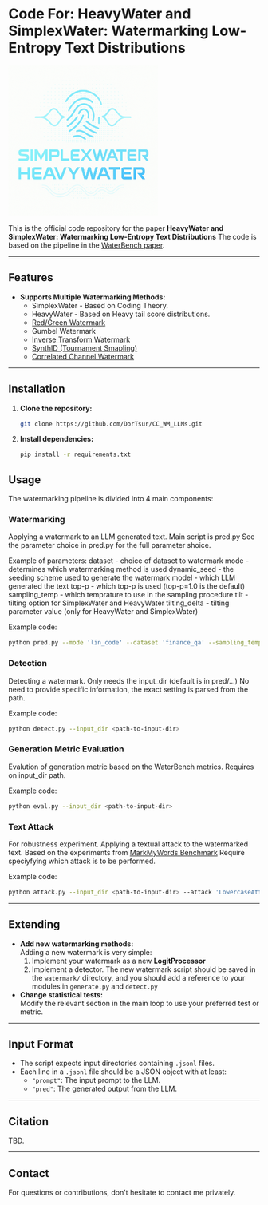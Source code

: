 # Code For: HeavyWater and SimplexWater: Watermarking Low-Entropy Text Distributions

<img src="images/readme_image.png" width="300" style="vertical-align: top right;"/>

This is the official code repository for the paper **HeavyWater and SimplexWater: Watermarking Low-Entropy Text Distributions**
The code is based on the pipeline in the [WaterBench paper](https://arxiv.org/abs/2311.07138).

---

## Features

- **Supports Multiple Watermarking Methods:**
  - SimplexWater - Based on Coding Theory.
  - HeavyWater - Based on Heavy tail score distributions.
  - [Red/Green Watermark]([https://example.com](https://proceedings.mlr.press/v202/kirchenbauer23a.html))
  - Gumbel Watermark
  - [Inverse Transform Watermark](https://arxiv.org/abs/2307.15593)
  - [SynthID (Tournament Smapling)](https://www.nature.com/articles/s41586-024-08025-4)
  - [Correlated Channel Watermark](https://arxiv.org/abs/2505.08878)

---

## Installation

1. **Clone the repository:**
   ```bash
   git clone https://github.com/DorTsur/CC_WM_LLMs.git
   ```

2. **Install dependencies:**
   ```bash
   pip install -r requirements.txt
   ```

## Usage

The watermarking pipeline is divided into 4 main components:

### Watermarking
Applying a watermark to an LLM generated text. Main script is pred.py
See the parameter choice in pred.py for the full parameter shoice.

Example of parameters:
dataset - choice of dataset to watermark
mode - determines which watermarking method is used
dynamic_seed - the seeding scheme used to generate the watermark
model - which LLM generated the text
top-p - which top-p is used (top-p=1.0 is the default)
sampling_temp - which temprature to use in the sampling procedure
tilt - tilting option for SimplexWater and HeavyWater
tilting_delta - tilting parameter value (only for HeavyWater and SimplexWater)

Example code:

```bash
python pred.py --mode 'lin_code' --dataset 'finance_qa' --sampling_temp 0.7 --tilt True --tilting_delta 0.0 --dynamic_seed 'markov_1' --top_p 0.999
```

### Detection

Detecting a watermark. Only needs the input_dir (default is in pred/...) No need to provide specific information, the exact setting is parsed from the path.

Example code:

```bash
python detect.py --input_dir <path-to-input-dir>
```

### Generation Metric Evaluation
Evalution of generation metric based on the WaterBench metrics. Requires on input_dir path.

Example code:

```bash
python eval.py --input_dir <path-to-input-dir>
```

### Text Attack

For robustness experiment. Applying a textual attack to the watermarked text. Based on the experiments from [MarkMyWords Benchmark](https://ieeexplore.ieee.org/abstract/document/10992530?casa_token=xX6MQibbApQAAAAA:NS0YTLxOx9aQ_AT9EhjVPOpbV3wgRiCgqhGjV8B73U1vpDfHScNsQbiS2w5_jBbQdrHb14jX)
Require speciyfying which attack is to be performed.

Example code:

```bash
python attack.py --input_dir <path-to-input-dir> --attack 'LowercaseAttack'
```
---

## Extending

- **Add new watermarking methods:**  
  Adding a new watermark is very simple:
  1. Implement your watermark as a new **LogitProcessor**
  2. Implement a detector.
  The new watermark script should be saved in the `watermark/` directory, and you should add a reference to your modules in `generate.py` and `detect.py`
- **Change statistical tests:**  
  Modify the relevant section in the main loop to use your preferred test or metric.

---

## Input Format

- The script expects input directories containing `.jsonl` files.
- Each line in a `.jsonl` file should be a JSON object with at least:
  - `"prompt"`: The input prompt to the LLM.
  - `"pred"`: The generated output from the LLM.

---


## Citation

TBD.


---

## Contact

For questions or contributions, don't hesitate to contact me privately.
